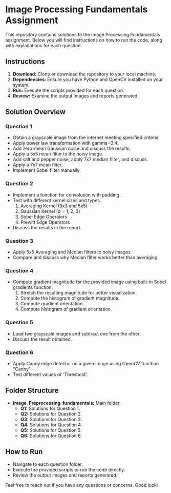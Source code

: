 # Image Processing Fundamentals Assignment

This repository contains solutions to the Image Processing Fundamentals assignment. Below you will find instructions on how to run the code, along with explanations for each question.

## Instructions

1. **Download:** Clone or download the repository to your local machine.
2. **Dependencies:** Ensure you have Python and OpenCV installed on your system.
3. **Run:** Execute the scripts provided for each question.
4. **Review:** Examine the output images and reports generated.

## Solution Overview

### Question 1

- Obtain a grayscale image from the internet meeting specified criteria.
- Apply power law transformation with gamma=0.4.
- Add zero-mean Gaussian noise and discuss the results.
- Apply a 5x5 mean filter to the noisy image.
- Add salt and pepper noise, apply 7x7 median filter, and discuss.
- Apply a 7x7 mean filter.
- Implement Sobel filter manually.

### Question 2

- Implement a function for convolution with padding.
- Test with different kernel sizes and types.
  1. Averaging Kernel (3x3 and 5x5)
  2. Gaussian Kernel (σ = 1, 2, 3)
  3. Sobel Edge Operators
  4. Prewitt Edge Operators
- Discuss the results in the report.

### Question 3

- Apply 5x5 Averaging and Median filters to noisy images.
- Compare and discuss why Median filter works better than averaging.

### Question 4

- Compute gradient magnitude for the provided image using built-in Sobel gradients function.
  1. Stretch the resulting magnitude for better visualization.
  2. Compute the histogram of gradient magnitude.
  3. Compute gradient orientation.
  4. Compute histogram of gradient orientation.

### Question 5

- Load two grayscale images and subtract one from the other.
- Discuss the result obtained.

### Question 6

- Apply Canny edge detector on a given image using OpenCV function "Canny".
- Test different values of 'Threshold'.

## Folder Structure


- **Image_Preprocessing_fundamentals:** Main folder.
  - **Q1:** Solutions for Question 1.
  - **Q2:** Solutions for Question 2.
  - **Q3:** Solutions for Question 3.
  - **Q4:** Solutions for Question 4.
  - **Q5:** Solutions for Question 5.
  - **Q6:** Solutions for Question 6.

## How to Run

- Navigate to each question folder.
- Execute the provided scripts or run the code directly.
- Review the output images and reports generated.

Feel free to reach out if you have any questions or concerns. Good luck!

